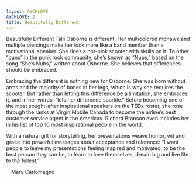 ```yaml
---
layout: AYCHLOVE
AYCHLOVE: 2
title: Beautifully Different
---
```


Beautifully Different
Talli Osborne is different. Her multicolored mohawk and multiple piercings make her look more like a band member than a motivational speaker. She rides a hot-pink scooter with skulls on it. To other “punx” in the punk rock community, she’s known as “Nubs,” based on the song “She’s Nubs,” written about Osborne. She believes that differences should be embraced.

Embracing the different is nothing new for Osborne. She was born without arms and the majority of bones in her legs, which is why she requires the scooter. But rather than letting this difference be a limitation, she embraces it, and in her words, “lets her difference sparkle.” Before becoming one of the most sought-after inspirational speakers on the TEDx roster, she rose through the ranks at Virgin Mobile Canada to become the airline’s best customer service agent in the Americas. Richard Branson even includes her in his list of top 10 most inspirational people in the world.

With a natural gift for storytelling, her presentations weave humor, wit and grace into powerful messages about acceptance and tolerance: “I want people to leave my presentations feeling inspired and motivated, to be the best person they can be, to learn to love themselves, dream big and live life to the fullest.”

—Mary Carlomagno

